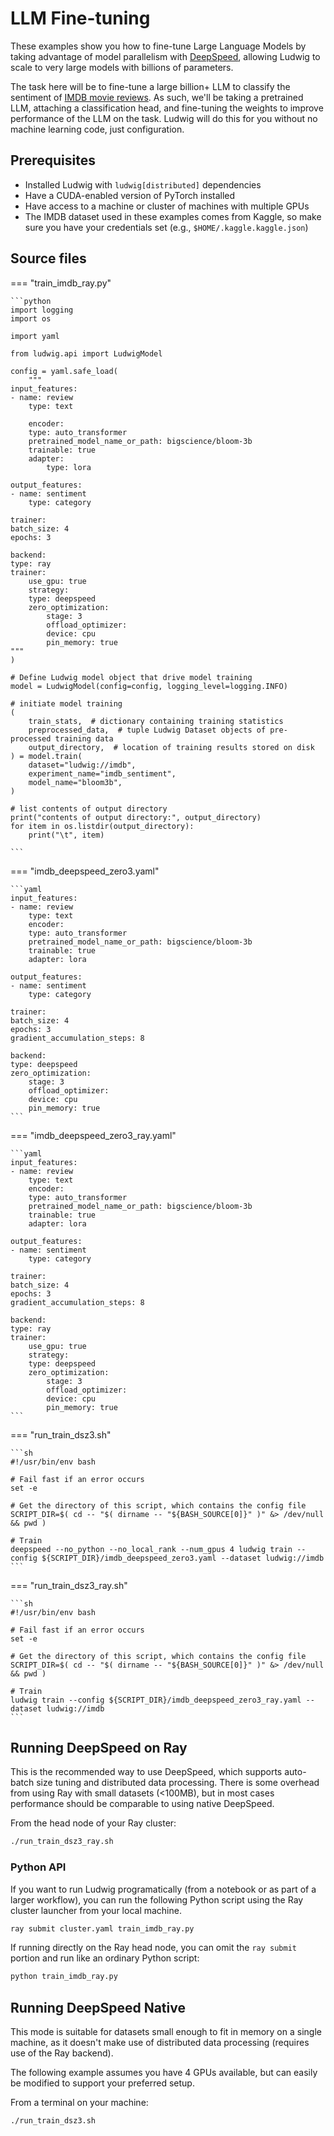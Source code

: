 # LLM Fine-tuning

These examples show you how to fine-tune Large Language Models by taking advantage of model parallelism
with [DeepSpeed](https://www.deepspeed.ai/), allowing Ludwig to scale to very large models with billions of
parameters.

The task here will be to fine-tune a large billion+ LLM to classify the sentiment of [IMDB movie reviews](https://www.kaggle.com/datasets/lakshmi25npathi/imdb-dataset-of-50k-movie-reviews). As such, we'll be taking a pretrained LLM, attaching a classification head,
and fine-tuning the weights to improve performance of the LLM on the task. Ludwig will do this for you without no machine learning
code, just configuration.

## Prerequisites

- Installed Ludwig with `ludwig[distributed]` dependencies
- Have a CUDA-enabled version of PyTorch installed
- Have access to a machine or cluster of machines with multiple GPUs
- The IMDB dataset used in these examples comes from Kaggle, so make sure you have your credentials set (e.g., `$HOME/.kaggle.kaggle.json`)

## Source files

=== "train_imdb_ray.py"

    ```python
    import logging
    import os

    import yaml

    from ludwig.api import LudwigModel

    config = yaml.safe_load(
        """
    input_features:
    - name: review
        type: text

        encoder:
        type: auto_transformer
        pretrained_model_name_or_path: bigscience/bloom-3b
        trainable: true
        adapter:
            type: lora

    output_features:
    - name: sentiment
        type: category

    trainer:
    batch_size: 4
    epochs: 3

    backend:
    type: ray
    trainer:
        use_gpu: true
        strategy:
        type: deepspeed
        zero_optimization:
            stage: 3
            offload_optimizer:
            device: cpu
            pin_memory: true
    """
    )

    # Define Ludwig model object that drive model training
    model = LudwigModel(config=config, logging_level=logging.INFO)

    # initiate model training
    (
        train_stats,  # dictionary containing training statistics
        preprocessed_data,  # tuple Ludwig Dataset objects of pre-processed training data
        output_directory,  # location of training results stored on disk
    ) = model.train(
        dataset="ludwig://imdb",
        experiment_name="imdb_sentiment",
        model_name="bloom3b",
    )

    # list contents of output directory
    print("contents of output directory:", output_directory)
    for item in os.listdir(output_directory):
        print("\t", item)

    ```

=== "imdb_deepspeed_zero3.yaml"

    ```yaml
    input_features:
    - name: review
        type: text
        encoder:
        type: auto_transformer
        pretrained_model_name_or_path: bigscience/bloom-3b
        trainable: true
        adapter: lora

    output_features:
    - name: sentiment
        type: category

    trainer:
    batch_size: 4
    epochs: 3
    gradient_accumulation_steps: 8

    backend:
    type: deepspeed
    zero_optimization:
        stage: 3
        offload_optimizer:
        device: cpu
        pin_memory: true
    ```

=== "imdb_deepspeed_zero3_ray.yaml"

    ```yaml
    input_features:
    - name: review
        type: text
        encoder:
        type: auto_transformer
        pretrained_model_name_or_path: bigscience/bloom-3b
        trainable: true
        adapter: lora

    output_features:
    - name: sentiment
        type: category

    trainer:
    batch_size: 4
    epochs: 3
    gradient_accumulation_steps: 8

    backend:
    type: ray
    trainer:
        use_gpu: true
        strategy:
        type: deepspeed
        zero_optimization:
            stage: 3
            offload_optimizer:
            device: cpu
            pin_memory: true
    ```

=== "run_train_dsz3.sh"

    ```sh
    #!/usr/bin/env bash

    # Fail fast if an error occurs
    set -e

    # Get the directory of this script, which contains the config file
    SCRIPT_DIR=$( cd -- "$( dirname -- "${BASH_SOURCE[0]}" )" &> /dev/null && pwd )

    # Train
    deepspeed --no_python --no_local_rank --num_gpus 4 ludwig train --config ${SCRIPT_DIR}/imdb_deepspeed_zero3.yaml --dataset ludwig://imdb
    ```

=== "run_train_dsz3_ray.sh"

    ```sh
    #!/usr/bin/env bash

    # Fail fast if an error occurs
    set -e

    # Get the directory of this script, which contains the config file
    SCRIPT_DIR=$( cd -- "$( dirname -- "${BASH_SOURCE[0]}" )" &> /dev/null && pwd )

    # Train
    ludwig train --config ${SCRIPT_DIR}/imdb_deepspeed_zero3_ray.yaml --dataset ludwig://imdb
    ```


## Running DeepSpeed on Ray

This is the recommended way to use DeepSpeed, which supports auto-batch size tuning and distributed data processing.
There is some overhead from using Ray with small datasets (\<100MB), but in most cases performance should be comparable
to using native DeepSpeed.

From the head node of your Ray cluster:

```bash
./run_train_dsz3_ray.sh
```

### Python API

If you want to run Ludwig programatically (from a notebook or as part of a larger workflow), you can run the following
Python script using the Ray cluster launcher from your local machine.

```bash
ray submit cluster.yaml train_imdb_ray.py
```

If running directly on the Ray head node, you can omit the `ray submit` portion and run like an ordinary Python script:

```bash
python train_imdb_ray.py
```

## Running DeepSpeed Native

This mode is suitable for datasets small enough to fit in memory on a single machine, as it doesn't make use of
distributed data processing (requires use of the Ray backend).

The following example assumes you have 4 GPUs available, but can easily be modified to support your preferred
setup.

From a terminal on your machine:

```bash
./run_train_dsz3.sh
```